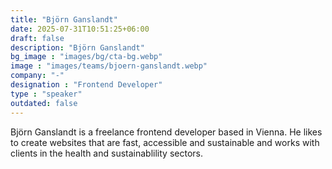 ```yaml
---
title: "Björn Ganslandt"
date: 2025-07-31T10:51:25+06:00
draft: false
description: "Björn Ganslandt"
bg_image : "images/bg/cta-bg.webp"
image : "images/teams/bjoern-ganslandt.webp"
company: "-"
designation : "Frontend Developer"
type : "speaker"
outdated: false
---
```


Björn Ganslandt is a freelance frontend developer based in Vienna. He likes to create websites that are fast, accessible and sustainable and works with clients in the health and sustainablility sectors.